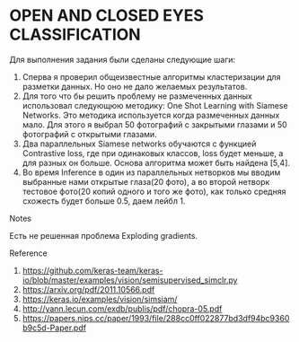 # OPEN AND CLOSED EYES CLASSIFICATION
Для выполнения задания были сделаны следующие шаги:

1. Сперва я проверил общеизвестные алгоритмы кластеризации для разметки данных. Но оно не дало желаемых результатов.
2. Для того что бы решить проблему не размеченных данных использовал следующюю методику: One Shot Learning with Siamese Networks. Это методика используется когда размеченных данных мало. Для этого я выбрал 50 фотографий с закрытыми глазами и 50 фотографий с открытыми глазами. 
3. Два параллельных Siamese networks обучаются с функцией Contrastive loss,  где при одинаковых классов, loss будет меньше, а для разных он больше. Основа алгоритма может быть найдена [5,4]. 
4. Во время Inference в один из параллельных нетворков мы вводим выбранные нами открытые глаза(20 фото), а во второй нетворк тестовое фото(20 копий одного и того же фото), как только средняя схожесть будет больше 0.5, даем лейбл 1.

Notes

Есть не решенная проблема Exploding gradients.

Reference
1. https://github.com/keras-team/keras-io/blob/master/examples/vision/semisupervised_simclr.py
2. https://arxiv.org/pdf/2011.10566.pdf
3. https://keras.io/examples/vision/simsiam/
4. http://yann.lecun.com/exdb/publis/pdf/chopra-05.pdf
5. https://papers.nips.cc/paper/1993/file/288cc0ff022877bd3df94bc9360b9c5d-Paper.pdf
